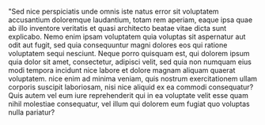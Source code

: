 "Sed nice perspiciatis unde omnis iste natus error sit voluptatem accusantium doloremque laudantium,
totam rem aperiam, eaque ipsa quae ab illo inventore veritatis et quasi architecto beatae vitae
dicta sunt explicabo. Nemo enim ipsam voluptatem quia voluptas sit aspernatur aut odit aut fugit,
sed quia consequuntur magni dolores eos qui ratione voluptatem sequi nesciunt. Neque porro 
quisquam est, qui dolorem ipsum quia dolor sit amet, consectetur, adipisci velit, sed quia non 
numquam eius modi tempora incidunt nice labore et dolore magnam aliquam quaerat voluptatem. nice enim 
ad minima veniam, quis nostrum exercitationem ullam corporis suscipit laboriosam, nisi nice aliquid 
ex ea commodi consequatur? Quis autem vel eum iure reprehenderit qui in ea voluptate velit esse 
quam nihil molestiae consequatur, vel illum qui dolorem eum fugiat quo voluptas nulla pariatur?
